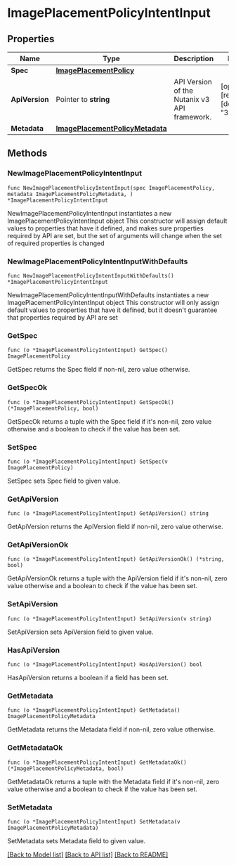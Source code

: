 # ImagePlacementPolicyIntentInput

## Properties

Name | Type | Description | Notes
------------ | ------------- | ------------- | -------------
**Spec** | [**ImagePlacementPolicy**](ImagePlacementPolicy.md) |  | 
**ApiVersion** | Pointer to **string** | API Version of the Nutanix v3 API framework. | [optional] [readonly] [default to "3.1.0"]
**Metadata** | [**ImagePlacementPolicyMetadata**](ImagePlacementPolicyMetadata.md) |  | 

## Methods

### NewImagePlacementPolicyIntentInput

`func NewImagePlacementPolicyIntentInput(spec ImagePlacementPolicy, metadata ImagePlacementPolicyMetadata, ) *ImagePlacementPolicyIntentInput`

NewImagePlacementPolicyIntentInput instantiates a new ImagePlacementPolicyIntentInput object
This constructor will assign default values to properties that have it defined,
and makes sure properties required by API are set, but the set of arguments
will change when the set of required properties is changed

### NewImagePlacementPolicyIntentInputWithDefaults

`func NewImagePlacementPolicyIntentInputWithDefaults() *ImagePlacementPolicyIntentInput`

NewImagePlacementPolicyIntentInputWithDefaults instantiates a new ImagePlacementPolicyIntentInput object
This constructor will only assign default values to properties that have it defined,
but it doesn't guarantee that properties required by API are set

### GetSpec

`func (o *ImagePlacementPolicyIntentInput) GetSpec() ImagePlacementPolicy`

GetSpec returns the Spec field if non-nil, zero value otherwise.

### GetSpecOk

`func (o *ImagePlacementPolicyIntentInput) GetSpecOk() (*ImagePlacementPolicy, bool)`

GetSpecOk returns a tuple with the Spec field if it's non-nil, zero value otherwise
and a boolean to check if the value has been set.

### SetSpec

`func (o *ImagePlacementPolicyIntentInput) SetSpec(v ImagePlacementPolicy)`

SetSpec sets Spec field to given value.


### GetApiVersion

`func (o *ImagePlacementPolicyIntentInput) GetApiVersion() string`

GetApiVersion returns the ApiVersion field if non-nil, zero value otherwise.

### GetApiVersionOk

`func (o *ImagePlacementPolicyIntentInput) GetApiVersionOk() (*string, bool)`

GetApiVersionOk returns a tuple with the ApiVersion field if it's non-nil, zero value otherwise
and a boolean to check if the value has been set.

### SetApiVersion

`func (o *ImagePlacementPolicyIntentInput) SetApiVersion(v string)`

SetApiVersion sets ApiVersion field to given value.

### HasApiVersion

`func (o *ImagePlacementPolicyIntentInput) HasApiVersion() bool`

HasApiVersion returns a boolean if a field has been set.

### GetMetadata

`func (o *ImagePlacementPolicyIntentInput) GetMetadata() ImagePlacementPolicyMetadata`

GetMetadata returns the Metadata field if non-nil, zero value otherwise.

### GetMetadataOk

`func (o *ImagePlacementPolicyIntentInput) GetMetadataOk() (*ImagePlacementPolicyMetadata, bool)`

GetMetadataOk returns a tuple with the Metadata field if it's non-nil, zero value otherwise
and a boolean to check if the value has been set.

### SetMetadata

`func (o *ImagePlacementPolicyIntentInput) SetMetadata(v ImagePlacementPolicyMetadata)`

SetMetadata sets Metadata field to given value.



[[Back to Model list]](../README.md#documentation-for-models) [[Back to API list]](../README.md#documentation-for-api-endpoints) [[Back to README]](../README.md)


